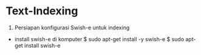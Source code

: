 # Text-Indexing

1. Persiapan konfigurasi Swish-e untuk indexing
- install swish-e di komputer
$ sudo apt-get install -y swish-e
$ sudo apt-get install swish-e
